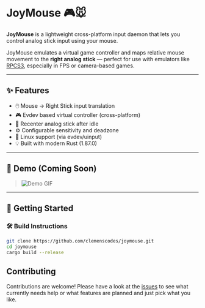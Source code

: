 # JoyMouse 🎮🐭

**JoyMouse** is a lightweight cross-platform input daemon
that lets you control analog stick input using your mouse.

JoyMouse emulates a virtual game controller and maps relative mouse movement
to the **right analog stick** — perfect for use with emulators
like [RPCS3](https://rpcs3.net/), especially in FPS or camera-based games.

---

## ✨ Features

- 🖱️ Mouse → Right Stick input translation
- 🎮 Evdev based virtual controller (cross-platform)
- 🧭 Recenter analog stick after idle
- ⚙️ Configurable sensitivity and deadzone
- 🐧 Linux support (via evdev/uinput)
- 💡 Built with modern Rust (1.87.0)

---

## 📸 Demo (Coming Soon)

> ![Demo GIF](./assets/demo.gif)

---

## 🚀 Getting Started

### 🛠️ Build Instructions

```bash
git clone https://github.com/clemenscodes/joymouse.git
cd joymouse
cargo build --release
```

## Contributing

Contributions are welcome!
Please have a look at the [issues](https://github.com/clemenscodes/joymouse-rs/issues)
to see what currently needs help
or what features are planned and just pick what you like.
